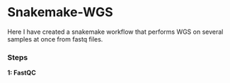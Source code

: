 # Snakemake-WGS
Here I have created a snakemake workflow that performs WGS on several samples at once from fastq files.

### Steps
**1: FastQC**


